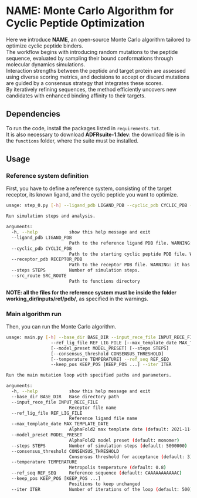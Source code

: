 # NAME: Monte Carlo Algorithm for Cyclic Peptide Optimization

Here we introduce **NAME**, an open-source Monte Carlo algorithm tailored to optimize cyclic peptide binders.  
The workflow begins with introducing random mutations to the peptide sequence, evaluated by sampling their bound conformations through molecular dynamics simulations.  
Interaction strengths between the peptide and target protein are assessed using diverse scoring metrics, and decisions to accept or discard mutations are guided by a consensus strategy that integrates these scores.  
By iteratively refining sequences, the method efficiently uncovers new candidates with enhanced binding affinity to their targets.

## Dependencies

To run the code, install the packages listed in `requirements.txt`.  
It is also necessary to download **ADFRsuite-1.1dev**: the download file is in the `functions` folder, where the suite must be installed.

## Usage

### Reference system definition
First, you have to define a reference system, consisting of the target receptor, its known ligand, and the cyclic peptide you want to optimize.
```bash
usage: step_0.py [-h] --ligand_pdb LIGAND_PDB --cyclic_pdb CYCLIC_PDB --receptor_pdb RECEPTOR_PDB [--steps STEPS] --src_route SRC_ROUTE

Run simulation steps and analysis.

arguments:
  -h, --help            show this help message and exit
  --ligand_pdb LIGAND_PDB
                        Path to the reference ligand PDB file. WARNING: it has to be inputs/ref/pdb/filename.pdb
  --cyclic_pdb CYCLIC_PDB
                        Path to the starting cyclic peptide PDB file. WARNING: it has to be inputs/ref/pdb/filename.pdb
  --receptor_pdb RECEPTOR_PDB
                        Path to the receptor PDB file. WARNING: it has to be inputs/ref/pdb/filename.pdb
  --steps STEPS         Number of simulation steps.
  --src_route SRC_ROUTE
                        Path to functions directory
```

**NOTE: all the files for the reference system must be inside the folder working_dir/inputs/ref/pdb/**, as specified in the warnings.

### Main algorithm run
Then, you can run the Monte Carlo algorithm.

```bash
usage: main.py [-h] --base_dir BASE_DIR --input_rece_file INPUT_RECE_FILE
                 --ref_lig_file REF_LIG_FILE [--max_template_date MAX_TEMPLATE_DATE]
                 [--model_preset MODEL_PRESET] [--steps STEPS]
                 [--consensus_threshold CONSENSUS_THRESHOLD]
                 [--temperature TEMPERATURE] --ref_seq REF_SEQ
                 --keep_pos KEEP_POS [KEEP_POS ...] --iter ITER 

Run the main mutation loop with specified paths and parameters.

arguments:
  -h, --help            show this help message and exit
  --base_dir BASE_DIR   Base directory path
  --input_rece_file INPUT_RECE_FILE
                        Receptor file name
  --ref_lig_file REF_LIG_FILE
                        Reference ligand file name
  --max_template_date MAX_TEMPLATE_DATE
                        AlphaFold2 max template date (default: 2021-11-01)
  --model_preset MODEL_PRESET
                        AlphaFold2 model preset (default: monomer)
  --steps STEPS         Number of simulation steps (default: 5000000)
  --consensus_threshold CONSENSUS_THRESHOLD
                        Consensus threshold for acceptance (default: 3)
  --temperature TEMPERATURE
                        Metropolis temperature (default: 0.8)
  --ref_seq REF_SEQ     Reference sequence (default: CAAAAAAAAAAAC)
  --keep_pos KEEP_POS [KEEP_POS ...]
                        Positions to keep unchanged
  --iter ITER           Number of iterations of the loop (default: 500)
```




